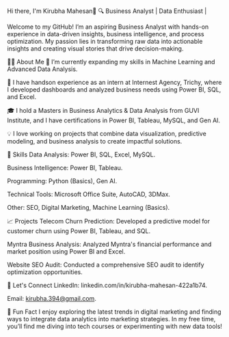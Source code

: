 Hi there, I'm Kirubha Mahesan👋
🔍 Business Analyst | Data Enthusiast |

Welcome to my GitHub! I’m an aspiring Business Analyst with hands-on experience in data-driven insights, business intelligence, and process optimization. My passion lies in transforming raw data into actionable insights and creating visual stories that drive decision-making.

👩‍💻 About Me
🌱 I’m currently expanding my skills in Machine Learning and Advanced Data Analysis.

🏢 I have handson experience as an intern at Internest Agency, Trichy, where I developed dashboards and analyzed business needs using Power BI, SQL, and Excel.

🎓 I hold a Masters in Business Analytics & Data Analysis from GUVI Institute, and I have certifications in Power BI, Tableau, MySQL, and Gen AI.

💡 I love working on projects that combine data visualization, predictive modeling, and business analysis to create impactful solutions.

💼 Skills
Data Analysis: Power BI, SQL, Excel, MySQL.

Business Intelligence: Power BI, Tableau.

Programming: Python (Basics), Gen AI.

Technical Tools: Microsoft Office Suite, AutoCAD, 3DMax.

Other: SEO, Digital Marketing, Machine Learning (Basics).


📈 Projects
Telecom Churn Prediction: Developed a predictive model for customer churn using Power BI, Tableau, and SQL.

Myntra Business Analysis: Analyzed Myntra's financial performance and market position using Power BI and Excel.

Website SEO Audit: Conducted a comprehensive SEO audit to identify optimization opportunities.


🌟 Let's Connect
LinkedIn: linkedin.com/in/kirubha-mahesan-422a1b74.

Email: kirubha.394@gmail.com.


💬 Fun Fact
I enjoy exploring the latest trends in digital marketing and finding ways to integrate data analytics into marketing strategies. In my free time, you’ll find me diving into tech courses or experimenting with new data tools!
